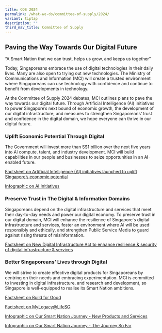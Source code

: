 ```yaml
---
title: COS 2024
permalink: /what-we-do/committee-of-supply/2024/
variant: tiptap
description: ""
third_nav_title: Committee of Supply
---
```

<h2>Paving the Way Towards Our Digital Future</h2>
<p>“A Smart Nation that we can trust, helps us grow, and keeps us together”</p>
<p>Today, Singaporeans embrace the use of digital technologies in their daily
lives. Many are also open to trying out new technologies. The Ministry
of Communications and Information (MCI) will create a trusted environment
where Singaporeans can use technology with confidence and continue to benefit
from developments in technology.</p>
<p>At the Committee of Supply 2024 debates, MCI outlines plans to pave the
way towards our digital future. Through Artificial Intelligence (AI) initiatives
to power Singapore’s next bound of economic growth, the development of
our digital infrastructure, and measures to strengthen Singaporeans’ trust
and confidence in the digital domain, we hope everyone can thrive in our
digital future.</p>
<h3>Uplift Economic Potential Through Digital</h3>
<p>The Government will invest more than S$1 billion over the next five years
into AI compute, talent, and industry development. MCI will build capabilities
in our people and businesses to seize opportunities in an AI-enabled future.</p>
<p><a href="https://www.mci.gov.sg/media-centre/press-releases/ai-initiatives-launched-to-uplift-sg-economic-potential/" rel="noopener noreferrer nofollow" target="_blank">Factsheet on Artificial Intelligence (AI) initiatives launched to uplift Singapore’s economic potential</a>
</p>
<p><a href="/files/COS 2024/_Infographic__AI_initiatives_to_power_Singapore_s_economic_growth.pdf" rel="noopener noreferrer nofollow" target="_blank">Infographic on AI Initiatives</a>
</p>
<h3>Preserve Trust in The Digital &amp; Information Domains</h3>
<p>Singaporeans depend on the digital infrastructure and services that meet
their day-to-day needs and power our digital economy. To preserve trust
in our digital domain, MCI will enhance the resilience of Singapore's digital
infrastructure and services, foster an environment where AI will be used
responsibly and ethically, and strengthen Public Service Media to guard
against rising threats of misinformation.</p>
<p><a href="https://www.mci.gov.sg/media-centre/press-releases/new-digital-infrastructure-act/" rel="noopener noreferrer nofollow" target="_blank">Factsheet on New Digital Infrastructure Act to enhance resilience &amp; security of digital infrastructure &amp; services</a>
</p>
<h3>Better Singaporeans’ Lives through Digital</h3>
<p>We will strive to create effective digital products for Singaporeans by
centring on their needs and embracing experimentation. MCI is committed
to investing in digital infrastructure, and research and development, so
Singapore is well-equipped to realise its Smart Nation ambitions.</p>
<p><a href="https://www.mci.gov.sg/media-centre/press-releases/build-for-good/" rel="noopener noreferrer nofollow" target="_blank">Factsheet on Build for Good</a>
</p>
<p><a href="https://www.mci.gov.sg/media-centre/press-releases/my-legacy-life-sg/" rel="noopener noreferrer nofollow" target="_blank">Factsheet on MyLegacy@LifeSG</a>
</p>
<p><a href="/files/COS 2024/_Infographic__The_Latest_in_Our_Smart_Nation_Journey___Exciting_New_Products_and_Services.pdf" rel="noopener noreferrer nofollow" target="_blank">Infographic on Our Smart Nation Journey - New Products and Services</a>
</p>
<p><a href="/files/COS 2024/_Infographic__Our_Smart_Nation_Journey___The_Story_So_Far.pdf" rel="noopener noreferrer nofollow" target="_blank">Infographic on Our Smart Nation Journey - The Journey So Far</a>
</p>